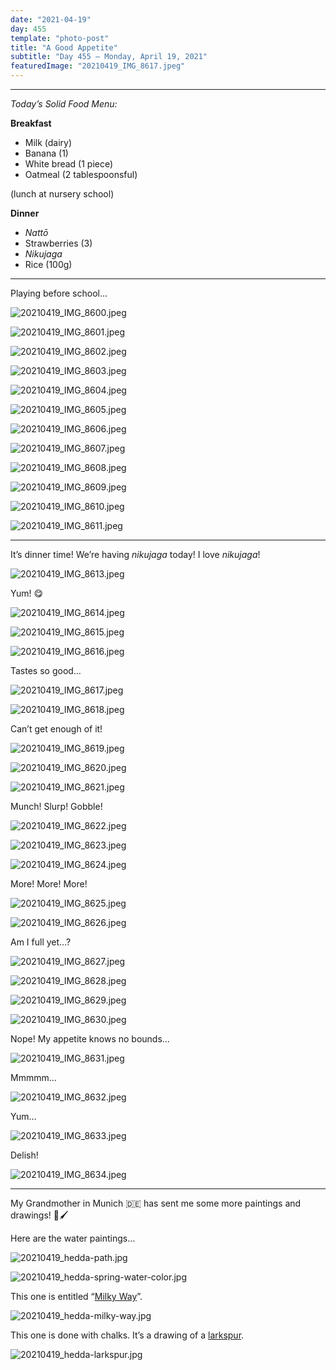 ```yaml
---
date: "2021-04-19"
day: 455
template: "photo-post"
title: "A Good Appetite"
subtitle: "Day 455 – Monday, April 19, 2021"
featuredImage: "20210419_IMG_8617.jpeg"
---
```


<hr />

_Today’s Solid Food Menu:_

**Breakfast**

- Milk (dairy)
- Banana (1)
- White bread (1 piece)
- Oatmeal (2 tablespoonsful)

(lunch at nursery school)

**Dinner**

- *Nattō*
- Strawberries (3)
- *Nikujaga*
- Rice (100g)

<hr />

Playing before school…

![20210419_IMG_8600.jpeg](20210419_IMG_8600.jpeg)

![20210419_IMG_8601.jpeg](20210419_IMG_8601.jpeg)

![20210419_IMG_8602.jpeg](20210419_IMG_8602.jpeg)

![20210419_IMG_8603.jpeg](20210419_IMG_8603.jpeg)

![20210419_IMG_8604.jpeg](20210419_IMG_8604.jpeg)

![20210419_IMG_8605.jpeg](20210419_IMG_8605.jpeg)

![20210419_IMG_8606.jpeg](20210419_IMG_8606.jpeg)

![20210419_IMG_8607.jpeg](20210419_IMG_8607.jpeg)

![20210419_IMG_8608.jpeg](20210419_IMG_8608.jpeg)

![20210419_IMG_8609.jpeg](20210419_IMG_8609.jpeg)

![20210419_IMG_8610.jpeg](20210419_IMG_8610.jpeg)

![20210419_IMG_8611.jpeg](20210419_IMG_8611.jpeg)

<hr />

It’s dinner time! We’re having *nikujaga* today! I love *nikujaga*!

![20210419_IMG_8613.jpeg](20210419_IMG_8613.jpeg)

Yum! 😋

![20210419_IMG_8614.jpeg](20210419_IMG_8614.jpeg)

![20210419_IMG_8615.jpeg](20210419_IMG_8615.jpeg)

![20210419_IMG_8616.jpeg](20210419_IMG_8616.jpeg)

Tastes so good…

![20210419_IMG_8617.jpeg](20210419_IMG_8617.jpeg)

![20210419_IMG_8618.jpeg](20210419_IMG_8618.jpeg)

Can’t get enough of it!

![20210419_IMG_8619.jpeg](20210419_IMG_8619.jpeg)

![20210419_IMG_8620.jpeg](20210419_IMG_8620.jpeg)

![20210419_IMG_8621.jpeg](20210419_IMG_8621.jpeg)

Munch! Slurp! Gobble!

![20210419_IMG_8622.jpeg](20210419_IMG_8622.jpeg)

![20210419_IMG_8623.jpeg](20210419_IMG_8623.jpeg)

![20210419_IMG_8624.jpeg](20210419_IMG_8624.jpeg)

More! More! More!

![20210419_IMG_8625.jpeg](20210419_IMG_8625.jpeg)

![20210419_IMG_8626.jpeg](20210419_IMG_8626.jpeg)

Am I full yet…?

![20210419_IMG_8627.jpeg](20210419_IMG_8627.jpeg)

![20210419_IMG_8628.jpeg](20210419_IMG_8628.jpeg)

![20210419_IMG_8629.jpeg](20210419_IMG_8629.jpeg)

![20210419_IMG_8630.jpeg](20210419_IMG_8630.jpeg)

Nope! My appetite knows no bounds…

![20210419_IMG_8631.jpeg](20210419_IMG_8631.jpeg)

Mmmmm…

![20210419_IMG_8632.jpeg](20210419_IMG_8632.jpeg)

Yum…

![20210419_IMG_8633.jpeg](20210419_IMG_8633.jpeg)

Delish!

![20210419_IMG_8634.jpeg](20210419_IMG_8634.jpeg)

<hr />

My Grandmother in Munich 🇩🇪 has sent me some more paintings and drawings! 🎨🖌

Here are the water paintings…

![20210419_hedda-path.jpg](20210419_hedda-path.jpg)

![20210419_hedda-spring-water-color.jpg](20210419_hedda-spring-water-color.jpg)

This one is entitled “<a href="https://en.wikipedia.org/wiki/Milky_Way">Milky Way</a>”.

![20210419_hedda-milky-way.jpg](20210419_hedda-milky-way.jpg)

This one is done with chalks. It’s a drawing of a <a href="https://en.wikipedia.org/wiki/Delphinium">larkspur</a>.

![20210419_hedda-larkspur.jpg](20210419_hedda-larkspur.jpg)
